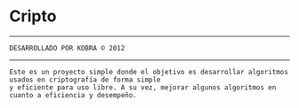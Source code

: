 Cripto
======

*****************************************************************************************
    DESARROLLADO POR KOBRA © 2012

*****************************************************************************************


    Este es un proyecto simple donde el objetivo es desarrollar algoritmos usados en criptografía de forma simple 
    y eficiente para uso libre. A su vez, mejorar algunos algoritmos en cuanto a eficiencia y desempeño.